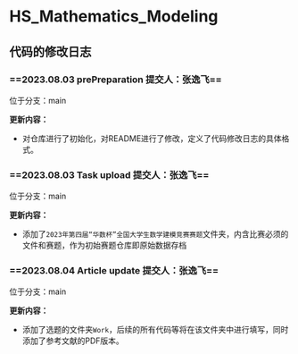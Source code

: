 # HS_Mathematics_Modeling
## 代码的修改日志

### ==2023.08.03 prePreparation 提交人：张逸飞==

位于分支：main

**更新内容：**

- 对仓库进行了初始化，对README进行了修改，定义了代码修改日志的具体格式。

### ==2023.08.03 Task upload 提交人：张逸飞==

位于分支：main

**更新内容：**

- 添加了`2023年第四届“华数杯”全国大学生数学建模竞赛赛题`文件夹，内含比赛必须的文件和赛题，作为初始赛题仓库即原始数据存档

### ==2023.08.04 Article update 提交人：张逸飞==

位于分支：main

**更新内容：**

- 添加了选题的文件夹`Work`，后续的所有代码等将在该文件夹中进行填写，同时添加了参考文献的PDF版本。